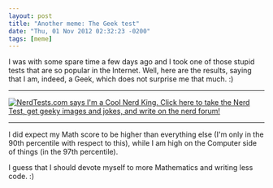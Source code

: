 ```yaml
---
layout: post
title: "Another meme: The Geek test"
date: "Thu, 01 Nov 2012 02:32:23 -0200"
tags: [meme]
---
```


I was with some spare time a few days ago and I took one of those stupid
tests that are so popular in the Internet. Well, here are the results,
saying that I am, indeed, a Geek, which does not surprise me that much. :)

----

<a href="http://www.nerdtests.com/ft_nt2.php">
<img src="http://www.nerdtests.com/images/badge/nt2/df3f970a39bfebc3.png" alt="NerdTests.com says I'm a Cool Nerd King.  Click here to take the Nerd Test, get geeky images and jokes, and write on the nerd forum!">
</a>

----

I did expect my Math score to be higher than everything else (I'm only in
the 90th percentile with respect to this), while I am high on the Computer
side of things (in the 97th percentile).

I guess that I should devote myself to more Mathematics and writing less
code. :)


